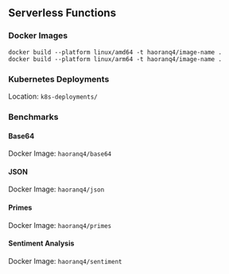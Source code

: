 ## Serverless Functions

### Docker Images

```
docker build --platform linux/amd64 -t haoranq4/image-name .
docker build --platform linux/arm64 -t haoranq4/image-name .
```

### Kubernetes Deployments

Location: `k8s-deployments/`

### Benchmarks
#### Base64

Docker Image: `haoranq4/base64`

#### JSON

Docker Image: `haoranq4/json`

#### Primes

Docker Image: `haoranq4/primes`

#### Sentiment Analysis

Docker Image: `haoranq4/sentiment`
